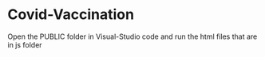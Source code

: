 # Covid-Vaccination
Open the PUBLIC folder in Visual-Studio code and run the html files that are in js folder
